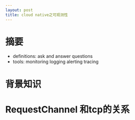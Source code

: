 ```yaml
---
layout: post
title: cloud native之可观测性
---
```

# 摘要
+ definitions: ask and answer questions
+ tools: monitoring logging alerting tracing
# 背景知识

# RequestChannel 和tcp的关系
